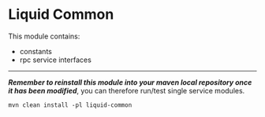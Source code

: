 # Liquid Common

This module contains:

- constants
- rpc service interfaces

---

***Remember to reinstall this module into your maven local repository once it has been modified***,
you can therefore run/test single service modules. 

```shell
mvn clean install -pl liquid-common
```
